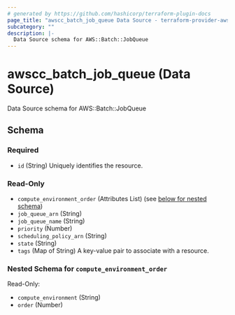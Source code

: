 ```yaml
---
# generated by https://github.com/hashicorp/terraform-plugin-docs
page_title: "awscc_batch_job_queue Data Source - terraform-provider-awscc"
subcategory: ""
description: |-
  Data Source schema for AWS::Batch::JobQueue
---
```


# awscc_batch_job_queue (Data Source)

Data Source schema for AWS::Batch::JobQueue



<!-- schema generated by tfplugindocs -->
## Schema

### Required

- `id` (String) Uniquely identifies the resource.

### Read-Only

- `compute_environment_order` (Attributes List) (see [below for nested schema](#nestedatt--compute_environment_order))
- `job_queue_arn` (String)
- `job_queue_name` (String)
- `priority` (Number)
- `scheduling_policy_arn` (String)
- `state` (String)
- `tags` (Map of String) A key-value pair to associate with a resource.

<a id="nestedatt--compute_environment_order"></a>
### Nested Schema for `compute_environment_order`

Read-Only:

- `compute_environment` (String)
- `order` (Number)


